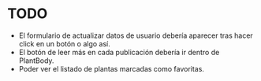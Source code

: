 # TODO

- El formulario de actualizar datos de usuario debería aparecer tras hacer click en un botón o algo así.
- El botón de leer más en cada publicación debería ir dentro de PlantBody.
- Poder ver el listado de plantas marcadas como favoritas.
